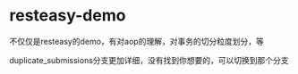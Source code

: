 # resteasy-demo

不仅仅是resteasy的demo，有对aop的理解，对事务的切分粒度划分，等

duplicate_submissions分支更加详细，没有找到你想要的，可以切换到那个分支
